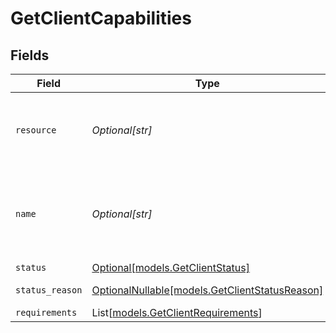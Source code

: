 # GetClientCapabilities


## Fields

| Field                                                                                | Type                                                                                 | Required                                                                             | Description                                                                          | Example                                                                              |
| ------------------------------------------------------------------------------------ | ------------------------------------------------------------------------------------ | ------------------------------------------------------------------------------------ | ------------------------------------------------------------------------------------ | ------------------------------------------------------------------------------------ |
| `resource`                                                                           | *Optional[str]*                                                                      | :heavy_minus_sign:                                                                   | Always the word `capability` for this resource type.                                 | capability                                                                           |
| `name`                                                                               | *Optional[str]*                                                                      | :heavy_minus_sign:                                                                   | A unique name for this capability like `payments` / `settlements`.                   | payments                                                                             |
| `status`                                                                             | [Optional[models.GetClientStatus]](../models/getclientstatus.md)                     | :heavy_minus_sign:                                                                   | N/A                                                                                  | pending                                                                              |
| `status_reason`                                                                      | [OptionalNullable[models.GetClientStatusReason]](../models/getclientstatusreason.md) | :heavy_minus_sign:                                                                   | N/A                                                                                  | requirement-past-due                                                                 |
| `requirements`                                                                       | List[[models.GetClientRequirements](../models/getclientrequirements.md)]             | :heavy_minus_sign:                                                                   | N/A                                                                                  |                                                                                      |
